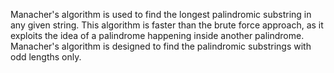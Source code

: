 ​Manacher's algorithm is used to find the longest palindromic substring in any given string. This algorithm is faster than the brute force approach, as it exploits the idea of a palindrome happening inside another palindrome. Manacher's algorithm is designed to find the palindromic substrings with odd lengths only.
